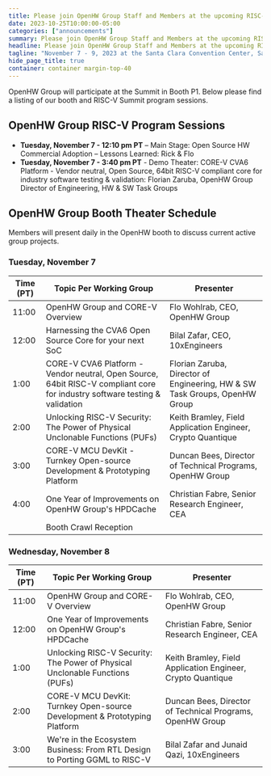 ```yaml
---
title: Please join OpenHW Group Staff and Members at the upcoming RISC-V Summit
date: 2023-10-25T10:00:00-05:00
categories: ["announcements"]
summary: Please join OpenHW Group Staff and Members at the upcoming RISC-V Summit
headline: Please join OpenHW Group Staff and Members at the upcoming RISC-V Summit
tagline: "November 7 - 9, 2023 at the Santa Clara Convention Center, Santa Clara, CA"
hide_page_title: true
container: container margin-top-40
---
```


OpenHW Group will participate at the Summit in Booth P1. Below please find a
listing of our booth and RISC-V Summit program sessions.

## OpenHW Group RISC-V Program Sessions

- **Tuesday, November 7 - 12:10 pm PT** – Main Stage: Open Source HW Commercial
  Adoption – Lessons Learned: Rick & Flo
- **Tuesday, November 7 - 3:40 pm PT** - Demo Theater: CORE-V CVA6 Platform -
  Vendor neutral, Open Source, 64bit RISC-V compliant core for industry
  software testing & validation: Florian Zaruba, OpenHW Group Director of
  Engineering, HW & SW Task Groups

## OpenHW Group Booth Theater Schedule

Members will present daily in the OpenHW booth to discuss current active group
projects.

### Tuesday, November 7

| Time (PT) | Topic Per Working Group                                                                                                    | Presenter                                                                  |
| ---       | ---                                                                                                                        | ---                                                                        |
| 11:00     | OpenHW Group and CORE-V Overview                                                                                           | Flo Wohlrab, CEO, OpenHW Group                                             |
| 12:00     | Harnessing the CVA6 Open Source Core for your next SoC                                                                     | Bilal Zafar, CEO, 10xEngineers                                             |
| 1:00      | CORE-V CVA6 Platform - Vendor neutral, Open Source, 64bit RISC-V compliant core for industry software testing & validation | Florian Zaruba, Director of Engineering, HW & SW Task Groups, OpenHW Group |
| 2:00      | Unlocking RISC-V Security: The Power of Physical Unclonable Functions (PUFs)                                               | Keith Bramley, Field Application Engineer, Crypto Quantique                |
| 3:00      | CORE-V MCU DevKit - Turnkey Open-source Development & Prototyping Platform                                                 | Duncan Bees, Director of Technical Programs, OpenHW Group                  |
| 4:00      | One Year of Improvements on OpenHW Group's HPDCache                                                                        | Christian Fabre, Senior Research Engineer, CEA                             |
|           | Booth Crawl Reception                                                                                                      |                                                                            |

### Wednesday, November 8

| Time (PT) | Topic Per Working Group                                                      | Presenter                                                   |
| ---       | ---                                                                          | ---                                                         |
| 11:00     | OpenHW Group and CORE-V Overview                                             | Flo Wohlrab, CEO, OpenHW Group                              |
| 12:00     | One Year of Improvements on OpenHW Group's HPDCache                          | Christian Fabre, Senior Research Engineer, CEA              |
| 1:00      | Unlocking RISC-V Security: The Power of Physical Unclonable Functions (PUFs) | Keith Bramley, Field Application Engineer, Crypto Quantique |
| 2:00      | CORE-V MCU DevKit: Turnkey Open-source Development & Prototyping Platform    | Duncan Bees, Director of Technical Programs, OpenHW Group   |
| 3:00      | We're in the Ecosystem Business: From RTL Design to Porting GGML to RISC-V   | Bilal Zafar and Junaid Qazi, 10xEngineers                   |
